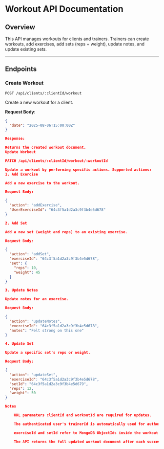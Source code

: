 # Workout API Documentation

## Overview

This API manages workouts for clients and trainers. Trainers can create workouts, add exercises, add sets (reps + weight), update notes, and update existing sets.

---

## Endpoints

### Create Workout

`POST /api/clients/:clientId/workout`

Create a new workout for a client.

**Request Body:**

```json
{
  "date": "2025-08-06T15:00:00Z"
}

Response:

Returns the created workout document.
Update Workout

PATCH /api/clients/:clientId/workout/:workoutId

Update a workout by performing specific actions. Supported actions:
1. Add Exercise

Add a new exercise to the workout.

Request Body:

{
  "action": "addExercise",
  "UserExerciseId": "64c3f5a1d2a3c9f3b4e5d678"
}

2. Add Set

Add a new set (weight and reps) to an existing exercise.

Request Body:

{
  "action": "addSet",
  "exerciseId": "64c3f5a1d2a3c9f3b4e5d678",
  "set": {
    "reps": 10,
    "weight": 45
  }
}

3. Update Notes

Update notes for an exercise.

Request Body:

{
  "action": "updateNotes",
  "exerciseId": "64c3f5a1d2a3c9f3b4e5d678",
  "notes": "Felt strong on this one"
}

4. Update Set

Update a specific set's reps or weight.

Request Body:

{
  "action": "updateSet",
  "exerciseId": "64c3f5a1d2a3c9f3b4e5d678",
  "setId": "64c3f5a1d2a3c9f3b4e5d679",
  "reps": 12,
  "weight": 50
}

Notes

    URL parameters clientId and workoutId are required for updates.

    The authenticated user's trainerId is automatically used for authorization.

    exerciseId and setId refer to MongoDB ObjectIds inside the workout document.

    The API returns the full updated workout document after each successful request.

